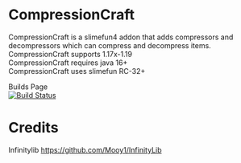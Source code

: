 # CompressionCraft  

CompressionCraft is a slimefun4 addon that adds compressors and decompressors which can compress and decompress items.  
CompressionCraft supports 1.17x-1.19  
CompressionCraft requires java 16+  
CompressionCraft uses slimefun RC-32+    

Builds Page  
<a href="https://thebusybiscuit.github.io/builds/JasperChaseTOQ/CompressionCraft/master"><img src="https://thebusybiscuit.github.io/builds/JasperChaseTOQ/CompressionCraft/master/badge.svg" alt="Build Status"/></a>  


# Credits  
Infinitylib https://github.com/Mooy1/InfinityLib
